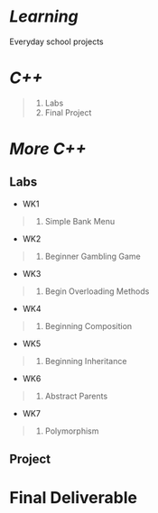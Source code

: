 # *Learning*
Everyday school projects

# *C++*
> 1. Labs
> 2. Final Project

# *More C++*
## Labs
* WK1
>    1. Simple Bank Menu   
* WK2
>    1. Beginner Gambling Game
* WK3
>    1. Begin Overloading Methods
* WK4
>    1. Beginning Composition
* WK5
>    1. Beginning Inheritance
* WK6
>    1. Abstract Parents
* WK7
>    1. Polymorphism

## Project
# Final Deliverable
  


